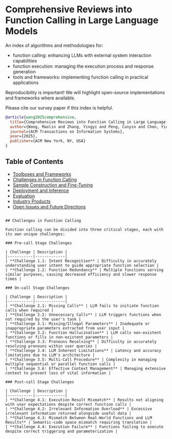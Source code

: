 # Comprehensive Reviews into Function Calling in Large Language Models

An index of algorithms and methodologies for:
* function calling: enhancing LLMs with external system interaction capabilities
* function execution: managing the execution process and response generation
* tools and frameworks: implementing function calling in practical applications

Reproducibility is important!
We will highlight open-source implementations and frameworks where available.

Please cite our survey paper if this index is helpful.

```bibtex
@article{wang2025comprehensive,
  title={Comprehensive Reviews into Function Calling in Large Language Models: An Industrial Perspective},
  author={Wang, Maolin and Zhang, Yingyi and Peng, Cunyin and Chen, Yicheng and Zhou, Wei and Gu, Jinjie and Zhuang, Chenyi and Guo, Ruocheng and Yu, Bowen and Wang, Wanyu and Zhao, Xiangyu},
  journal={ACM Transactions on Information Systems},
  year={2025},
  publisher={ACM New York, NY, USA}
}
```

## Table of Contents
- [Toolboxes and Frameworks](#toolboxes-and-frameworks)
- [Challenges in Function Calling](#challenges-in-function-calling)
- [Sample Construction and Fine-Tuning](#sample-construction-and-fine-tuning)
- [Deployment and Inference](#deployment-and-inference)
- [Evaluation](#evaluation)
- [Industry Products](#industry-products)
- [Open Issues and Future Directions](#open-issues-and-future-directions)
```

## Challenges in Function Calling

Function calling can be divided into three critical stages, each with its own unique challenges:

### Pre-call Stage Challenges

| Challenge | Description |
|-----------|-------------|
| **Challenge 1.1: Intent Recognition** | Difficulty in accurately understanding user intent to guide appropriate function selection |
| **Challenge 1.2: Function Redundancy** | Multiple functions serving similar purposes, causing decreased efficiency and slower response times |

### On-call Stage Challenges

| Challenge | Description |
|-----------|-------------|
| **Challenge 2.1: Missing Calls** | LLM fails to initiate function calls when required |
| **Challenge 2.2: Unnecessary Calls** | LLM triggers functions when not required by the user's task |
| **Challenge 3.1: Missing/Illegal Parameters** | Inadequate or inappropriate parameters extracted from user input |
| **Challenge 3.2: Function Hallucination** | LLM calls non-existent functions or fills in non-existent parameters |
| **Challenge 3.3: Pronouns Resolving** | Difficulty in accurately resolving pronouns within user queries |
| **Challenge 3.4: LLM Inherent Limitations** | Latency and accuracy limitations due to LLM's architecture |
| **Challenge 3.5: Multi-Call Procedure** | Complexity in managing multiple sequential or parallel function calls |
| **Challenge 3.6: Effective Context Management** | Managing extensive context to prevent loss of vital information |

### Post-call Stage Challenges

| Challenge | Description |
|-----------|-------------|
| **Challenge 4.1: Execution Result Mismatch** | Results not aligning with user expectations despite correct function calls |
| **Challenge 4.2: Irrelevant Information Overload** | Excessive irrelevant information returned alongside useful data |
| **Challenge 4.3: Mismatch Between Real-World Functions and LLM Results** | Semantic-code space mismatch requiring translation |
| **Challenge 4.4: Execution Failure** | Functions failing to execute despite correct triggering and parameterization |
